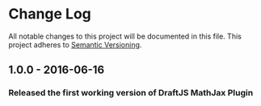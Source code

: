 # Change Log

All notable changes to this project will be documented in this file.
This project adheres to [Semantic Versioning](http://semver.org/).

## 1.0.0 - 2016-06-16
### Released the first working version of DraftJS MathJax Plugin
